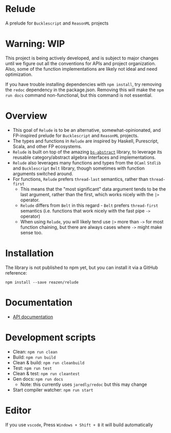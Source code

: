 # Relude

A prelude for `Bucklescript` and `ReasonML` projects

# Warning: WIP

This project is being actively developed, and is subject to major changes
until we figure out all the conventions for APIs and project organization.
Also, some of the function implementations are likely not ideal and need
optimization.

If you have trouble installing dependencies with `npm install`, try removing
the `redoc` dependency in the package.json. Removing this will make the `npm
run docs` command non-functional, but this command is not essential.

# Overview

* This goal of `Relude` is to be an alternative, somewhat-opinionated, and FP-inspired prelude for `Bucklescript` and `ReasonML` projects.
* The types and functions in `Relude` are inspired by Haskell, Purescript, Scala, and other FP ecosystems.
* `Relude` is built on top of the amazing [`bs-abstract`](https://github.com/Risto-Stevcev/bs-abstract) library, to leverage its reusable category/abstract algebra interfaces and implementations.
* `Relude` also leverages many functions and types from the `OCaml` `Stdlib` and `Bucklescript` `Belt` library, though sometimes with function arguments switched around.
* For functions, `Relude` prefers `thread-last` semantics, rather than `thread-first`
  * This means that the "most significant" data argument tends to be the last argument, rather than the first, which works nicely with the `|>` operator.
  * `Relude` differs from `Belt` in this regard - `Belt` prefers `thread-first` semantics (i.e. functions that work nicely with the fast pipe `->` operator)
  * When using `Relude`, you will likely tend use `|>` more than `->` for most function chaining, but there are always cases where `->` might make sense too.

# Installation

The library is not published to npm yet, but you can install it via a GitHub reference:

`npm install --save reazen/relude`

# Documentation

* [API documentation](https://reazen.github.io/relude)

# Development scripts

* Clean: `npm run clean`
* Build: `npm run build`
* Clean & build: `npm run cleanbuild`
* Test: `npm run test`
* Clean & test: `npm run cleantest`
* Gen docs: `npm run docs`
  * Note: this currently uses `jaredly/redoc` but this may change
* Start compiler watcher: `npm run start`

# Editor

If you use `vscode`, Press `Windows + Shift + B` it will build automatically
